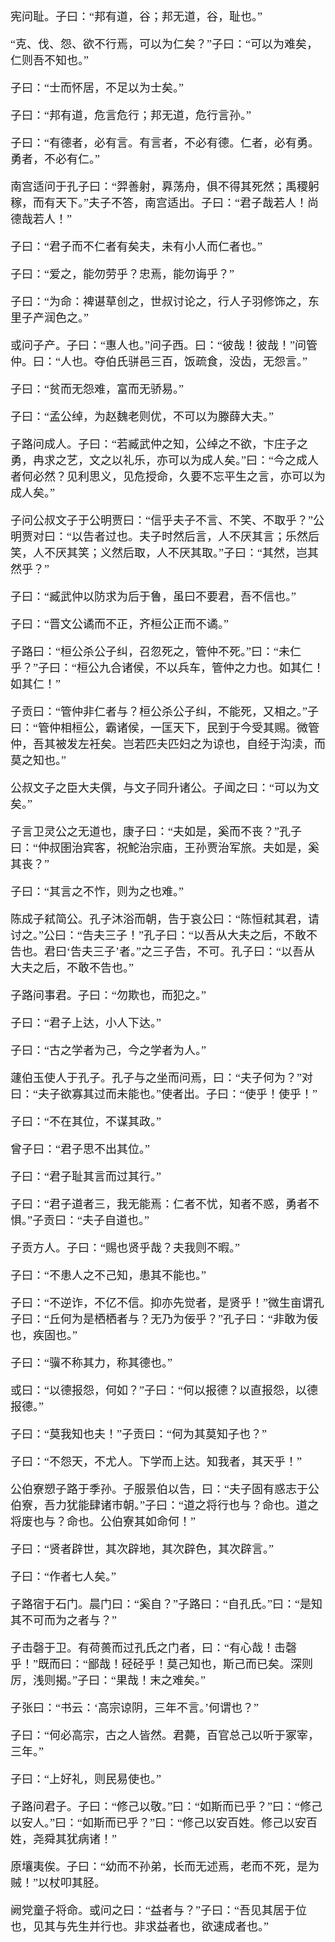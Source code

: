 <font face=楷体 size=4>

宪问耻。子曰：“邦有道，谷；邦无道，谷，耻也。”

“克、伐、怨、欲不行焉，可以为仁矣？”子曰：“可以为难矣，仁则吾不知也。”

子曰：“士而怀居，不足以为士矣。”

子曰：“邦有道，危言危行；邦无道，危行言孙。”

子曰：“有德者，必有言。有言者，不必有德。仁者，必有勇。勇者，不必有仁。”

南宫适问于孔子曰：“羿善射，奡荡舟，俱不得其死然；禹稷躬稼，而有天下。”夫子不答，南宫适出。子曰：“君子哉若人！尚德哉若人！”

子曰：“君子而不仁者有矣夫，未有小人而仁者也。”

子曰：“爱之，能勿劳乎？忠焉，能勿诲乎？”

子曰：“为命：裨谌草创之，世叔讨论之，行人子羽修饰之，东里子产润色之。”

或问子产。子曰：“惠人也。”问子西。曰：“彼哉！彼哉！”问管仲。曰：“人也。夺伯氏骈邑三百，饭疏食，没齿，无怨言。”

子曰：“贫而无怨难，富而无骄易。”

子曰：“孟公绰，为赵魏老则优，不可以为滕薛大夫。”

子路问成人。子曰：“若臧武仲之知，公绰之不欲，卞庄子之勇，冉求之艺，文之以礼乐，亦可以为成人矣。”曰：“今之成人者何必然？见利思义，见危授命，久要不忘平生之言，亦可以为成人矣。”

子问公叔文子于公明贾曰：“信乎夫子不言、不笑、不取乎？”公明贾对曰：“以告者过也。夫子时然后言，人不厌其言；乐然后笑，人不厌其笑；义然后取，人不厌其取。”子曰：“其然，岂其然乎？”

子曰：“臧武仲以防求为后于鲁，虽曰不要君，吾不信也。”

子曰：“晋文公谲而不正，齐桓公正而不谲。”

子路曰：“桓公杀公子纠，召忽死之，管仲不死。”曰：“未仁乎？”子曰：“桓公九合诸侯，不以兵车，管仲之力也。如其仁！如其仁！”

子贡曰：“管仲非仁者与？桓公杀公子纠，不能死，又相之。”子曰：“管仲相桓公，霸诸侯，一匡天下，民到于今受其赐。微管仲，吾其被发左衽矣。岂若匹夫匹妇之为谅也，自经于沟渎，而莫之知也。”

公叔文子之臣大夫僎，与文子同升诸公。子闻之曰：“可以为文矣。”

子言卫灵公之无道也，康子曰：“夫如是，奚而不丧？”孔子曰：“仲叔圉治宾客，祝鮀治宗庙，王孙贾治军旅。夫如是，奚其丧？”

子曰：“其言之不怍，则为之也难。”

陈成子弒简公。孔子沐浴而朝，告于哀公曰：“陈恒弒其君，请讨之。”公曰：“告夫三子！”孔子曰：“以吾从大夫之后，不敢不告也。君曰‘告夫三子’者。”之三子告，不可。孔子曰：“以吾从大夫之后，不敢不告也。”

子路问事君。子曰：“勿欺也，而犯之。”

子曰：“君子上达，小人下达。”

子曰：“古之学者为己，今之学者为人。”

蘧伯玉使人于孔子。孔子与之坐而问焉，曰：“夫子何为？”对曰：“夫子欲寡其过而未能也。”使者出。子曰：“使乎！使乎！”

子曰：“不在其位，不谋其政。”

曾子曰：“君子思不出其位。”

子曰：“君子耻其言而过其行。”

子曰：“君子道者三，我无能焉：仁者不忧，知者不惑，勇者不惧。”子贡曰：“夫子自道也。”

子贡方人。子曰：“赐也贤乎哉？夫我则不暇。”

子曰：“不患人之不己知，患其不能也。”

子曰：“不逆诈，不亿不信。抑亦先觉者，是贤乎！”微生亩谓孔子曰：“丘何为是栖栖者与？无乃为佞乎？”孔子曰：“非敢为佞也，疾固也。”

子曰：“骥不称其力，称其德也。”

或曰：“以德报怨，何如？”子曰：“何以报德？以直报怨，以德报德。”

子曰：“莫我知也夫！”子贡曰：“何为其莫知子也？”

子曰：“不怨天，不尤人。下学而上达。知我者，其天乎！”

公伯寮愬子路于季孙。子服景伯以告，曰：“夫子固有惑志于公伯寮，吾力犹能肆诸市朝。”子曰：“道之将行也与？命也。道之将废也与？命也。公伯寮其如命何！”

子曰：“贤者辟世，其次辟地，其次辟色，其次辟言。”

子曰：“作者七人矣。”

子路宿于石门。晨门曰：“奚自？”子路曰：“自孔氏。”曰：“是知其不可而为之者与？”

子击磬于卫。有荷蒉而过孔氏之门者，曰：“有心哉！击磬乎！”既而曰：“鄙哉！硁硁乎！莫己知也，斯己而已矣。深则厉，浅则揭。”子曰：“果哉！末之难矣。”

子张曰：“书云：‘高宗谅阴，三年不言。’何谓也？”

子曰：“何必高宗，古之人皆然。君薨，百官总己以听于冢宰，三年。”

子曰：“上好礼，则民易使也。”

子路问君子。子曰：“修己以敬。”曰：“如斯而已乎？”曰：“修己以安人。”曰：“如斯而已乎？”曰：“修己以安百姓。修己以安百姓，尧舜其犹病诸！”

原壤夷俟。子曰：“幼而不孙弟，长而无述焉，老而不死，是为贼！”以杖叩其胫。

阙党童子将命。或问之曰：“益者与？”子曰：“吾见其居于位也，见其与先生并行也。非求益者也，欲速成者也。”


</font>